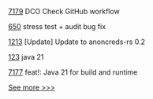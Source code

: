 
[7179](https://github.com/hyperledger/besu/pull/7179) DCO Check GitHub workflow

[650](https://github.com/hyperledger-labs/fabric-token-sdk/pull/650) stress test + audit bug fix

[1213](https://github.com/hyperledger/aries-vcx/pull/1213) [Update] Update to anoncreds-rs 0.2

[123](https://github.com/hyperledger/homebrew-besu/pull/123) java 21

[7177](https://github.com/hyperledger/besu/pull/7177) feat!: Java 21 for build and runtime


[See more >>>](https://start-here.hyperledger.org/pull-requests)
